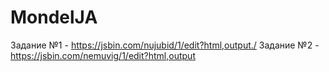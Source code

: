 # MondelJA
Задание №1 - https://jsbin.com/nujubid/1/edit?html,output./
Задание №2 - https://jsbin.com/nemuvig/1/edit?html,output
